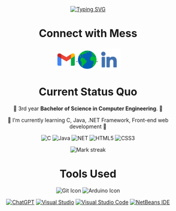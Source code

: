 <div align="center">
  
[![Typing SVG](https://readme-typing-svg.demolab.com/?lines=‎.+.+.+.+I'm+Kieth+Wilbur+Chua;.+.+Computer+Engineering+Student)](https://git.io/typing-svg)

# Connect with Mess

<h3 align="center"></h3>
<p align="center">
  <a href="mailto:kieth4825@gmail.com" target="_blank">
    <img align="center" src="assets/gmail.png" alt="mail" height="50" width="55" />
  </a>
  <a href="https://kashiwagiren.github.io" target="_blank">
    <img align="center" src="assets/web.png" alt="website" height="50" width="50" />
  </a>
  <a href="https://www.linkedin.com/in/kieth-wilbur-chua-a40b282a9/" target="_blank">
    <img align="center" src="assets/linkedin.png" alt="linkedin" height="60" width="60" />
  </a>
</p>

# Current Status Quo

 💼 3rd year <strong>Bachelor of Science in Computer Engineering</strong>. 💼
 
 🌱 I’m currently learning C, Java, .NET Framework, Front-end web development 🌱

![C](https://img.shields.io/badge/c-%2300599C.svg?style=for-the-badge&logo=c&logoColor=white)
![Java](https://img.shields.io/badge/java-%23ED8B00.svg?style=for-the-badge&logo=openjdk&logoColor=white)
![NET](https://img.shields.io/badge/.NET-5C2D91?style=for-the-badge&logo=.net&logoColor=white)
![HTML5](https://img.shields.io/badge/html5-%23E34F26.svg?style=for-the-badge&logo=html5&logoColor=white)
![CSS3](https://img.shields.io/badge/css3-%231572B6.svg?style=for-the-badge&logo=css3&logoColor=white)

<p align="center">
  <img alt="Mark streak" src="https://github-readme-streak-stats.herokuapp.com/?user=kashiwagiren&hide_border=true&theme=transparent" /> 
</p>

# Tools Used
![Git Icon](https://img.icons8.com/color/48/000000/git.png) ![Arduino Icon](https://img.icons8.com/color/48/000000/arduino.png) 

[![ChatGPT](https://img.shields.io/badge/ChatGPT-74aa9c?logo=openai&logoColor=white)](#) [![Visual Studio](https://custom-icon-badges.demolab.com/badge/Visual%20Studio-5C2D91.svg?&logo=visual-studio&logoColor=white)](#) [![Visual Studio Code](https://custom-icon-badges.demolab.com/badge/Visual%20Studio%20Code-0078d7.svg?logo=vsc&logoColor=white)](#) [![NetBeans IDE](https://img.shields.io/badge/NetBeans%20IDE-1B6AC6.svg?logo=apache-netbeans-ide&logoColor=white)](#)
